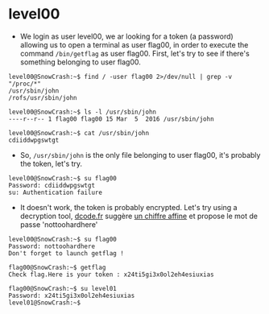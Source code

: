 # level00

- We login as user level00, we ar looking for a token (a password) allowing us to open a terminal as user flag00, in order to execute the command `/bin/getflag` as user flag00. First, let's try to see if there's something belonging to user flag00.
```
level00@SnowCrash:~$ find / -user flag00 2>/dev/null | grep -v "/proc/*"
/usr/sbin/john
/rofs/usr/sbin/john

level00@SnowCrash:~$ ls -l /usr/sbin/john
----r--r-- 1 flag00 flag00 15 Mar  5  2016 /usr/sbin/john

level00@SnowCrash:~$ cat /usr/sbin/john
cdiiddwpgswtgt
```

- So, `/usr/sbin/john` is the only file belonging to user flag00, it's probably the token, let's try.
```
level00@SnowCrash:~$ su flag00
Password: cdiiddwpgswtgt
su: Authentication failure
```

- It doesn't work, the token is probably encrypted. Let's try using a decryption tool, [dcode.fr](https://www.dcode.fr/cipher-identifier) suggère [un chiffre affine](https://fr.wikipedia.org/wiki/Chiffre_affine) et propose le mot de passe 'nottoohardhere'
```
level00@SnowCrash:~$ su flag00
Password: nottoohardhere
Don't forget to launch getflag !

flag00@SnowCrash:~$ getflag
Check flag.Here is your token : x24ti5gi3x0ol2eh4esiuxias

flag00@SnowCrash:~$ su level01
Password: x24ti5gi3x0ol2eh4esiuxias
level01@SnowCrash:~$
```
